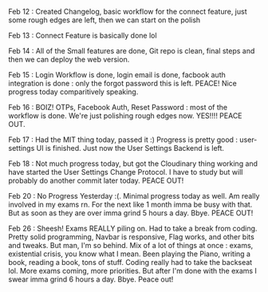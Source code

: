 Feb 12 : Created Changelog, basic workflow for the connect feature, just some rough edges are left, then we can start on the polish

Feb 13 : Connect Feature is basically done lol

Feb 14 : All of the Small features are done, Git repo is clean, final steps and then we can deploy the web version.

Feb 15 : Login Workflow is done, login email is done, facbook auth integration is done : only the forgot password this is left. PEACE! Nice progress today comparitively speaking.

Feb 16 : BOIZ! OTPs, Facebook Auth, Reset Password : most of the workflow is done. We're just polishing rough edges now. YES!!!! PEACE OUT.

Feb 17 : Had the MIT thing today, passed it :) Progress is pretty good : user-settings UI is finished. Just now the User Settings Backend is left.

Feb 18 : Not much progress today, but got the Cloudinary thing working and have started the User Settings Change Protocol. I have to study but will probably do another commit later today. PEACE OUT!

Feb 20 : No Progress Yesterday :(. Minimal progress today as well. Am really involved in my exams rn. For the next like 1 month imma be busy with that. But as soon as they are over imma grind 5 hours a day. Bbye. PEACE OUT!

Feb 26 : Sheesh! Exams REALLY piling on. Had to take a break from coding. Pretty solid programming, Navbar is responsive, Flag works, and other bits and tweaks. But man, I'm so behind. Mix of a lot of things at once : exams, existential crisis, you know what I mean. Been playing the Piano, writing a book, reading a book, tons of stuff. Coding really had to take the backseat lol. More exams coming, more priorities. But after I'm done with the exams I swear imma grind 6 hours a day. Bbye. Peace out!